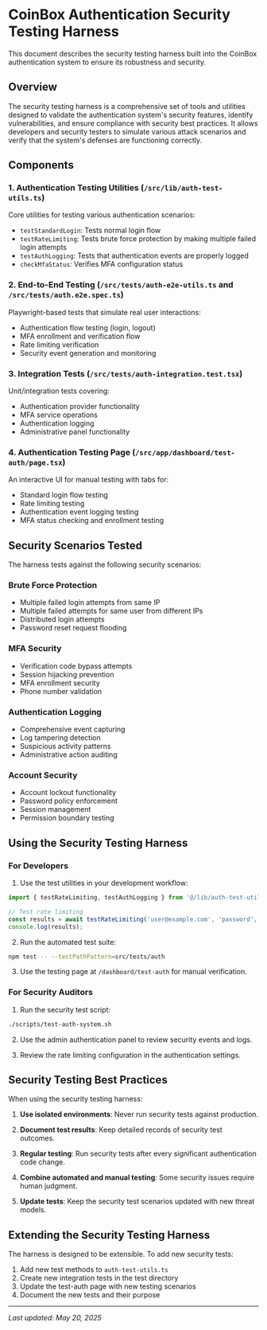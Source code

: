 # CoinBox Authentication Security Testing Harness

This document describes the security testing harness built into the CoinBox authentication system to ensure its robustness and security.

## Overview

The security testing harness is a comprehensive set of tools and utilities designed to validate the authentication system's security features, identify vulnerabilities, and ensure compliance with security best practices. It allows developers and security testers to simulate various attack scenarios and verify that the system's defenses are functioning correctly.

## Components

### 1. Authentication Testing Utilities (`/src/lib/auth-test-utils.ts`)

Core utilities for testing various authentication scenarios:

- `testStandardLogin`: Tests normal login flow
- `testRateLimiting`: Tests brute force protection by making multiple failed login attempts
- `testAuthLogging`: Tests that authentication events are properly logged
- `checkMfaStatus`: Verifies MFA configuration status

### 2. End-to-End Testing (`/src/tests/auth-e2e-utils.ts` and `/src/tests/auth.e2e.spec.ts`)

Playwright-based tests that simulate real user interactions:

- Authentication flow testing (login, logout)
- MFA enrollment and verification flow
- Rate limiting verification
- Security event generation and monitoring

### 3. Integration Tests (`/src/tests/auth-integration.test.tsx`)

Unit/integration tests covering:

- Authentication provider functionality
- MFA service operations
- Authentication logging
- Administrative panel functionality

### 4. Authentication Testing Page (`/src/app/dashboard/test-auth/page.tsx`)

An interactive UI for manual testing with tabs for:

- Standard login flow testing
- Rate limiting testing
- Authentication event logging testing
- MFA status checking and enrollment testing

## Security Scenarios Tested

The harness tests against the following security scenarios:

### Brute Force Protection

- Multiple failed login attempts from same IP
- Multiple failed attempts for same user from different IPs
- Distributed login attempts
- Password reset request flooding

### MFA Security

- Verification code bypass attempts
- Session hijacking prevention
- MFA enrollment security
- Phone number validation

### Authentication Logging

- Comprehensive event capturing
- Log tampering detection
- Suspicious activity patterns
- Administrative action auditing

### Account Security

- Account lockout functionality
- Password policy enforcement
- Session management
- Permission boundary testing

## Using the Security Testing Harness

### For Developers

1. Use the test utilities in your development workflow:

```typescript
import { testRateLimiting, testAuthLogging } from '@/lib/auth-test-utils';

// Test rate limiting
const results = await testRateLimiting('user@example.com', 'password', 10);
console.log(results);
```

2. Run the automated test suite:

```bash
npm test -- --testPathPattern=src/tests/auth
```

3. Use the testing page at `/dashboard/test-auth` for manual verification.

### For Security Auditors

1. Run the security test script:

```bash
./scripts/test-auth-system.sh
```

2. Use the admin authentication panel to review security events and logs.

3. Review the rate limiting configuration in the authentication settings.

## Security Testing Best Practices

When using the security testing harness:

1. **Use isolated environments**: Never run security tests against production.

2. **Document test results**: Keep detailed records of security test outcomes.

3. **Regular testing**: Run security tests after every significant authentication code change.

4. **Combine automated and manual testing**: Some security issues require human judgment.

5. **Update tests**: Keep the security test scenarios updated with new threat models.

## Extending the Security Testing Harness

The harness is designed to be extensible. To add new security tests:

1. Add new test methods to `auth-test-utils.ts`
2. Create new integration tests in the test directory
3. Update the test-auth page with new testing scenarios
4. Document the new tests and their purpose

---

*Last updated: May 20, 2025*
